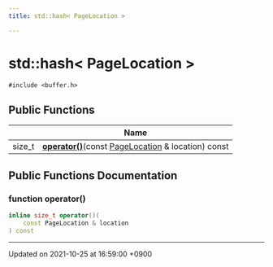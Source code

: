 ```yaml
---
title: std::hash< PageLocation >

---
```


# std::hash< PageLocation >






`#include <buffer.h>`

## Public Functions

|                | Name           |
| -------------- | -------------- |
| size_t | **[operator()](/Classes/structstd_1_1hash_3_01PageLocation_01_4#function-operator())**(const <a href="/Modules/group__BufferManager#typedef-pagelocation">PageLocation</a> & location) const |

## Public Functions Documentation

### function operator()

```cpp
inline size_t operator()(
    const PageLocation & location
) const
```


-------------------------------

Updated on 2021-10-25 at 16:59:00 +0900